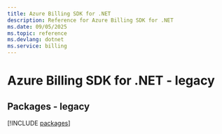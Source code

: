 ```yaml
---
title: Azure Billing SDK for .NET
description: Reference for Azure Billing SDK for .NET
ms.date: 09/05/2025
ms.topic: reference
ms.devlang: dotnet
ms.service: billing
---
```

# Azure Billing SDK for .NET - legacy
## Packages - legacy
[!INCLUDE [packages](billing-index.md)]